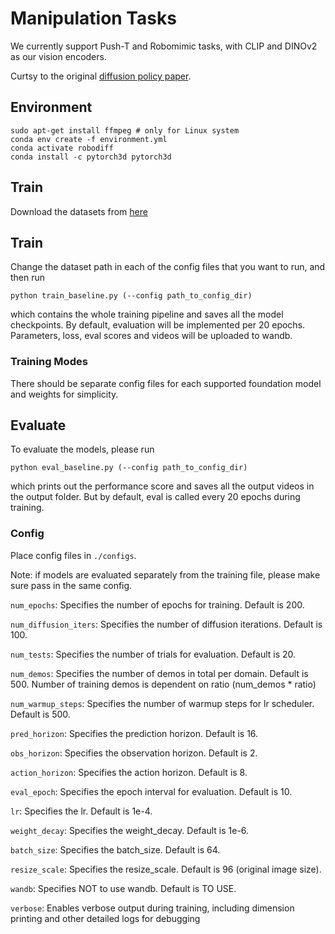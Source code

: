 # Manipulation Tasks

We currently support Push-T and Robomimic tasks, with CLIP and DINOv2 as our vision encoders.

Curtsy to the original [diffusion policy paper](https://diffusion-policy.cs.columbia.edu/).

## Environment

```
sudo apt-get install ffmpeg # only for Linux system
conda env create -f environment.yml
conda activate robodiff
conda install -c pytorch3d pytorch3d
```

## Train

Download the datasets from [here](https://diffusion-policy.cs.columbia.edu/data/experiments/image/)

## Train

Change the dataset path in each of the config files that you want to run, and then run
```
python train_baseline.py (--config path_to_config_dir)
```

 which contains the whole training pipeline and saves all the model checkpoints. By default, evaluation will be implemented per 20 epochs. Parameters, loss, eval scores and videos will be uploaded to wandb. 

### Training Modes

There should be separate config files for each supported foundation model and weights for simplicity.

## Evaluate
To evaluate the models, please run

```
python eval_baseline.py (--config path_to_config_dir)
```

which prints out the performance score and saves all the output videos in the output folder. But by default, eval is called every 20 epochs during training.

### Config
Place config files in `./configs`.

Note: if models are evaluated separately from the training file, please make sure pass in the same config.

`num_epochs`: Specifies the number of epochs for training. Default is 200.

`num_diffusion_iters`: Specifies the number of diffusion iterations. Default is 100.

`num_tests`: Specifies the number of trials for evaluation. Default is 20.

`num_demos`: Specifies the number of demos in total per domain. Default is 500. Number of training demos is dependent on ratio (num_demos * ratio)

`num_warmup_steps`: Specifies the number of warmup steps for lr scheduler. Default is 500.

`pred_horizon`: Specifies the prediction horizon. Default is 16.

`obs_horizon`: Specifies the observation horizon. Default is 2.

`action_horizon`: Specifies the action horizon. Default is 8.

`eval_epoch`: Specifies the epoch interval for evaluation. Default is 10.

`lr`: Specifies the lr. Default is 1e-4.

`weight_decay`: Specifies the weight_decay. Default is 1e-6.

`batch_size`: Specifies the batch_size. Default is 64.

`resize_scale`: Specifies the resize_scale. Default is 96 (original image size).

`wandb`: Specifies NOT to use wandb. Default is TO USE.

`verbose`: Enables verbose output during training, including dimension printing and other detailed logs for debugging